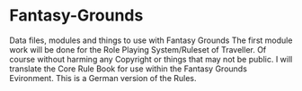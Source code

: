 # Fantasy-Grounds
Data files, modules and things to use with Fantasy Grounds
The first module work will be done for the Role Playing System/Ruleset of Traveller.
Of course without harming any Copyright or things that may not be public. 
I will translate the Core Rule Book for use within the Fantasy Grounds Evironment.
This is a German version of the Rules.

